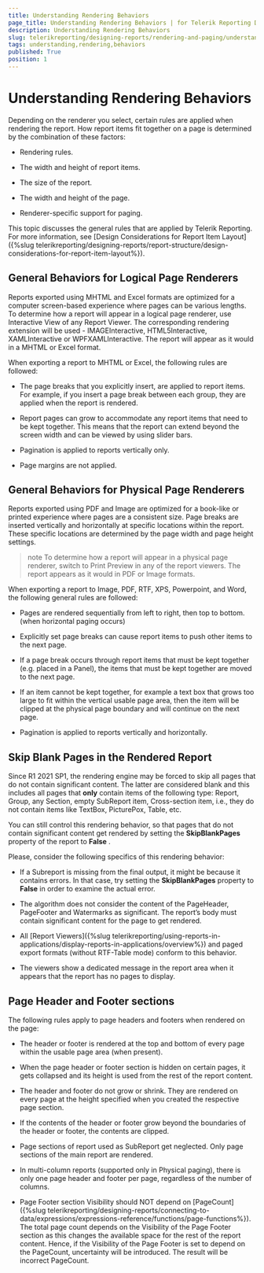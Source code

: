 ```yaml
---
title: Understanding Rendering Behaviors
page_title: Understanding Rendering Behaviors | for Telerik Reporting Documentation
description: Understanding Rendering Behaviors
slug: telerikreporting/designing-reports/rendering-and-paging/understanding-rendering-behaviors
tags: understanding,rendering,behaviors
published: True
position: 1
---
```


# Understanding Rendering Behaviors



Depending on the renderer you select, certain rules are applied when rendering the report. How report items fit together 				on a page is determined by the combination of these factors: 			

* Rendering rules.

* The width and height of report items.

* The size of the report.

* The width and height of the page.

* Renderer-specific support for paging.

This topic discusses the general rules that are applied by Telerik Reporting. For more information, see 				[Design Considerations for Report Item Layout]({%slug telerikreporting/designing-reports/report-structure/design-considerations-for-report-item-layout%}). 			

## General Behaviors for Logical Page Renderers

Reports exported using MHTML and Excel formats are optimized for a computer screen-based experience where pages can be 					various lengths. To determine how a report will appear in a logical page renderer, use Interactive View of any Report Viewer. 					The corresponding rendering extension will be used - IMAGEInteractive, HTML5Interactive, XAMLInteractive or WPFXAMLInteractive. 					The report will appear as it would in a MHTML or Excel format. 				

When exporting a report to MHTML or Excel, the following rules are followed:

* The page breaks that you explicitly insert, are applied to report items. For example, if you insert a page break 						between each group, they are applied when the report is rendered.

* Report pages can grow to accommodate any report items that need to be kept together. This means that the report can 						extend beyond the screen width and can be viewed by using slider bars.

* Pagination is applied to reports vertically only.

* Page margins are not applied.

## General Behaviors for Physical Page Renderers

Reports exported using PDF and Image are optimized for a book-like or printed experience where pages are a consistent 					size. Page breaks are inserted vertically and horizontally at specific locations within the report. These specific 					locations are determined by the page width and page height settings. 				

>note To determine how a report will appear in a physical page renderer, switch to Print Preview in any of the report viewers. 						The report appears as it would in PDF or Image formats. 					


When exporting a report to Image, PDF, RTF, XPS, Powerpoint, and Word, the following general rules are followed:

* Pages are rendered sequentially from left to right, then top to bottom. (when horizontal paging occurs)

* Explicitly set page breaks can cause report items to push other items to the next page.

* If a page break occurs through report items that must be kept together (e.g. placed in a Panel), the items that must be 						kept together are moved to the next page. 					

* If an item cannot be kept together, for example a text box that grows too large to fit within the vertical 						usable page area, then the item will be clipped at the physical page boundary and will continue on the next page. 					

* Pagination is applied to reports vertically and horizontally.

## Skip Blank Pages in the Rendered Report

Since R1 2021 SP1, the rendering engine may be forced to skip all pages that do not contain significant content.           The latter are considered blank and this includes all pages that __only__  contain items of the following type: Report, Group, any Section, empty SubReport item,           Cross-section item, i.e., they do not contain items like TextBox, PicturePox, Table, etc.         

You can still control this rendering behavior, so that pages that do not contain significant content get rendered by setting the __SkipBlankPages__  property of           the report to __False__ .         

Please, consider the following specifics of this rendering behavior:         

* If a Subreport is missing from the final output, it might be because it contains errors.               In that case, try setting the __SkipBlankPages__  property to __False__  in order to examine the actual error.             

* The algorithm does not consider the content of the PageHeader, PageFooter and Watermarks as significant.               The report’s body must contain significant content for the page to get rendered.              

* All [Report Viewers]({%slug telerikreporting/using-reports-in-applications/display-reports-in-applications/overview%}) and paged export formats (without RTF-Table mode) conform to this behavior. 

* The viewers show a dedicated message in the report area when it appears that the report has no pages to display. 

## Page Header and Footer sections

The following rules apply to page headers and footers when rendered on the page: 				

* The header or footer is rendered at the top and bottom of every page within the usable page area (when present).

* When the page header or footer section is hidden on certain pages, it gets collapsed and its height is used from the             rest of the report content.           

* The header and footer do not grow or shrink. They are rendered on every page             at the height specified when you created the respective page section.

* If the contents of the header or footer grow beyond the boundaries of the header or footer, the contents are clipped.

* Page sections of report used as SubReport get neglected. Only page sections of the main report are rendered.

* In multi-column reports (supported only in Physical paging), there is only one page header and footer per page,            regardless of the number of columns.

* Page Footer section Visibility should NOT depend on [PageCount]({%slug telerikreporting/designing-reports/connecting-to-data/expressions/expressions-reference/functions/page-functions%}).               The total page count depends on the Visibility of the Page Footer section as this changes the available space for the rest of the report content. Hence, if the Visibility of the Page Footer is set to depend on the PageCount, uncertainty will be introduced. The result will be incorrect PageCount.             
